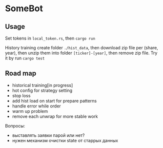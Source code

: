 # SomeBot

## Usage

Set tokens in `local_token.rs`, then `cargo run`

History training create folder `./hist_data`, then download zip file per (share, year), then unzip them into folder `[ticker]-[year]`, then remove zip file. Try it by run `cargo test`

## Road map

 - historical training[in progress]
 - hot config for strategy setting
 - stop loss
 - add hist load on start for prepare patterns
 - handle error while order
 - warm up problem
 - remove each unwrap for more stable work

Вопросы:
 - выставлять заявки парой или нет?
 - нужен механизм очистки state от старрых данных

